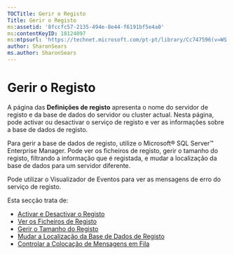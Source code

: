 ```yaml
---
TOCTitle: Gerir o Registo
Title: Gerir o Registo
ms:assetid: '8fccfc57-2135-494e-8e44-f6191bf5e4a0'
ms:contentKeyID: 18124097
ms:mtpsurl: 'https://technet.microsoft.com/pt-pt/library/Cc747596(v=WS.10)'
author: SharonSears
ms.author: SharonSears
---
```


Gerir o Registo
===============

A página das **Definições de registo** apresenta o nome do servidor de registo e da base de dados do servidor ou cluster actual. Nesta página, pode activar ou desactivar o serviço de registo e ver as informações sobre a base de dados de registo.

Para gerir a base de dados de registo, utilize o Microsoft® SQL Server™ Enterprise Manager. Pode ver os ficheiros de registo, gerir o tamanho do registo, filtrando a informação que é registada, e mudar a localização da base de dados para um servidor diferente.

Pode utilizar o Visualizador de Eventos para ver as mensagens de erro do serviço de registo.

Esta secção trata de:

-   [Activar e Desactivar o Registo](https://technet.microsoft.com/50ccd827-2d39-41e7-a395-3d5f5836869b)
-   [Ver os Ficheiros de Registo](https://technet.microsoft.com/2dc9ed54-76d8-4721-ba93-194845de726a)
-   [Gerir o Tamanho do Registo](https://technet.microsoft.com/431b32b3-02f0-4666-b52c-183eb65154fd)
-   [Mudar a Localização da Base de Dados de Registo](https://technet.microsoft.com/34ea8045-dc94-422e-9601-29927cfc1534)
-   [Controlar a Colocação de Mensagens em Fila](https://technet.microsoft.com/a7109399-3a84-4681-874b-f6ea1646b0a0)
